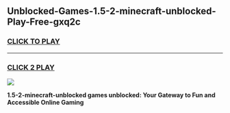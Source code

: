 
## Unblocked-Games-1.5-2-minecraft-unblocked-Play-Free-gxq2c
<h3>
<a href="https://premium76.site?title=1.5-2-minecraft-unblocked&ref=23A">CLICK TO PLAY</a></h3>
<hr>

<h3>
<a href="https://premium76.site?title=1.5-2-minecraft-unblocked&ref=23A">CLICK 2 PLAY</a>
  
</h3>

<a href="https://premium76.site?title=1.5-2-minecraft-unblocked&ref=23A"><img src="https://clearcache.store/games.png"></a>


**1.5-2-minecraft-unblocked games unblocked: Your Gateway to Fun and Accessible Online Gaming**
